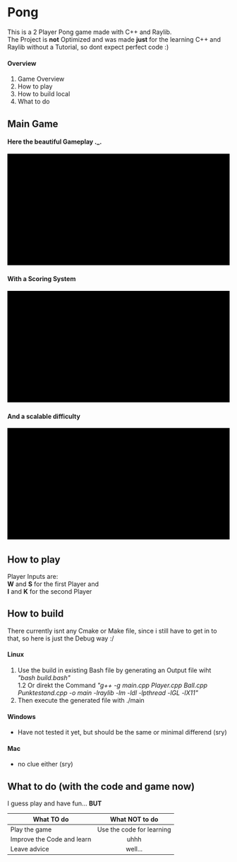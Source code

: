 # Pong
This is a 2 Player Pong game made with C++ and Raylib. <br>
The Project is **not** Optimized and was made **just** for the learning C++ and Raylib without a Tutorial, so dont expect perfect code :)

#### Overview
1. Game Overview
2. How to play
3. How to build local
4. What to do



## Main Game
#### Here the beautiful Gameplay ._. <br>
![GamePlay](/MarkDownGif/Playing.gif)

#### With a Scoring System <br>
![GOAAAALLL](/MarkDownGif/Goal.gif)

#### And a scalable difficulty <br>
![very difficult game play](/MarkDownGif/Scaling.gif)

## How to play
Player Inputs are: <br>
 **W** and **S** for the first Player and<br>
 **I** and **K** for the second Player


## How to build
There currently isnt any Cmake or Make file, since i still have to get in to that, so here is just the Debug way :/
#### Linux
1. Use the build in  existing Bash file by generating an Output file wiht _"bash build.bash"_ <br>
1.2 Or direkt the Command _"g++ -g main.cpp Player.cpp Ball.cpp Punktestand.cpp -o main -lraylib -lm -ldl -lpthread -lGL -lX11"_ 
2. Then execute the generated file with ./main


#### Windows
- Have not tested it yet, but should be the same or minimal differend (sry)

#### Mac
- no clue either (sry)

## What to do (with the code and game now)
I guess play and have fun... **BUT**

| What TO do  | What NOT to do |
| ------------- |:-------------:|
| Play the game      | Use the code for learning     |
| Improve the Code and learn      | uhhh   |
| Leave advice      |  well...    |


